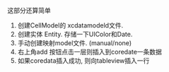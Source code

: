 这部分还算简单


1. 创建CellModel的 xcdatamodeld文件.
2. 创建实体 Entity. 存储一下UIColor和Date.
3. 手动创建映射model文件. (manual/none)
4. 右上角add 按钮点击一层则插入到coredate一条数据
5. 如果coredata插入成功, 则向tableview插入一行


